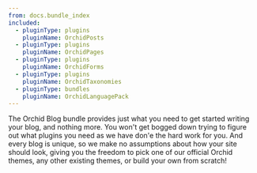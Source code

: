 ```yaml
---
from: docs.bundle_index
included:
  - pluginType: plugins
    pluginName: OrchidPosts
  - pluginType: plugins
    pluginName: OrchidPages
  - pluginType: plugins
    pluginName: OrchidForms
  - pluginType: plugins
    pluginName: OrchidTaxonomies
  - pluginType: bundles
    pluginName: OrchidLanguagePack
---
```


The Orchid Blog bundle provides just what you need to get started writing your blog, and nothing more. You won't get 
bogged down trying to figure out what plugins you need as we have don'e the hard work for you. And every blog is unique, 
so we make no assumptions about how your site should look, giving you the freedom to pick one of our official Orchid
themes, any other existing themes, or build your own from scratch!


